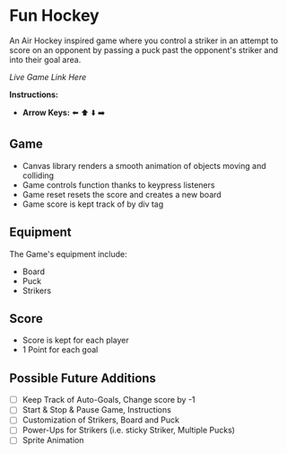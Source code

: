 # Fun Hockey

An Air Hockey inspired game where you control a striker in an attempt to score on an opponent by passing a puck past the opponent's striker and into their goal area.

*Live Game Link Here*

**Instructions:**
- **Arrow Keys:** ⬅️ ⬆️ ⬇️ ➡️

## Game
* Canvas library renders a smooth animation of objects moving and colliding
* Game controls function thanks to keypress listeners
* Game reset resets the score and creates a new board
* Game score is kept track of by div tag

## Equipment
The Game's equipment include:
* Board
* Puck
* Strikers

## Score
* Score is kept for each player
* 1 Point for each goal

## Possible Future Additions
- [ ] Keep Track of Auto-Goals, Change score by -1
- [ ] Start & Stop & Pause Game, Instructions
- [ ] Customization of Strikers, Board and Puck
- [ ] Power-Ups for Strikers (i.e. sticky Striker, Multiple Pucks)
- [ ] Sprite Animation
